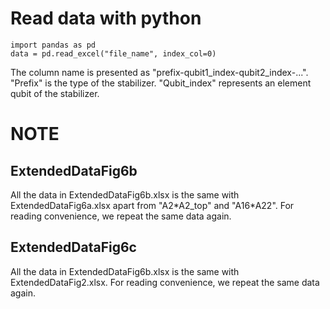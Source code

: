 # Read data with python
    import pandas as pd
    data = pd.read_excel("file_name", index_col=0)
The column name is presented as "prefix-qubit1_index-qubit2_index-...". "Prefix" is the type of the stabilizer. "Qubit_index" represents an element qubit of the stabilizer.

# NOTE
## ExtendedDataFig6b
All the data in ExtendedDataFig6b.xlsx is the same with ExtendedDataFig6a.xlsx apart from "A2\*A2_top" and "A16\*A22". For reading convenience, we repeat the same data again.

## ExtendedDataFig6c
All the data in ExtendedDataFig6b.xlsx is the same with ExtendedDataFig2.xlsx. For reading convenience, we repeat the same data again.